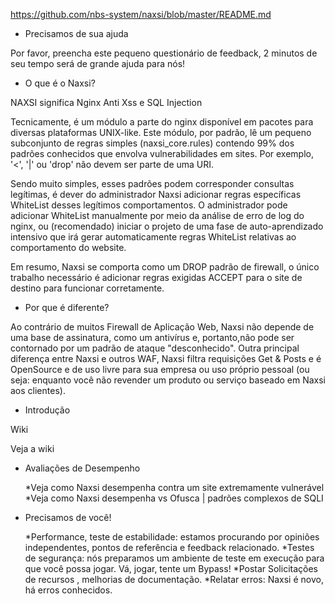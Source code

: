 https://github.com/nbs-system/naxsi/blob/master/README.md

- Precisamos de sua ajuda

Por favor, preencha este pequeno questionário de feedback, 2 minutos de seu tempo será de grande ajuda para nós!

- O que é o Naxsi?

NAXSI significa Nginx Anti Xss e SQL Injection

Tecnicamente, é um módulo a parte do nginx disponível em pacotes para diversas plataformas UNIX-like.
Este módulo, por padrão, lê um pequeno subconjunto de regras simples (naxsi_core.rules) contendo 99%
dos padrões conhecidos que envolva vulnerabilidades em sites. Por exemplo, '<', '|' ou 'drop' não devem ser parte de uma
URI.

Sendo muito simples, esses padrões podem corresponder consultas legítimas, é dever do administrador Naxsi adicionar regras
específicas WhiteList desses legítimos comportamentos. O administrador pode adicionar WhiteList manualmente por meio da
análise de erro de log do nginx, ou (recomendado) iniciar o projeto de uma fase de auto-aprendizado intensivo que irá 
gerar automaticamente regras WhiteList relativas ao comportamento do website.

Em resumo, Naxsi se comporta como um DROP padrão de firewall, o único trabalho necessário é adicionar regras exigidas 
ACCEPT  para o site de destino para funcionar corretamente.

- Por que é diferente?

Ao contrário de muitos Firewall de Aplicação Web, Naxsi não depende de uma base de assinatura, como um antivírus e, 
portanto,não pode ser contornado por um padrão de ataque "desconhecido". Outra principal diferença entre Naxsi e outros 
WAF, Naxsi filtra requisições Get & Posts e é OpenSource e de uso livre para sua empresa ou uso próprio pessoal 
(ou seja: enquanto você não revender um produto ou serviço baseado em Naxsi aos clientes).


- Introdução

Wiki

Veja a wiki

- Avaliações de Desempenho

	*Veja como Naxsi desempenha contra um site extremamente vulnerável
	*Veja como Naxsi desempenha vs Ofusca | padrões complexos de SQLI

- Precisamos de você!

	*Performance, teste de estabilidade: estamos procurando por opiniões independentes, pontos de referência e feedback 
	relacionado.
	*Testes de segurança: nós preparamos um ambiente de teste em execução para que você possa jogar. Vá, jogar, tente
	um Bypass!
	*Postar Solicitações de recursos , melhorias de documentação.
	*Relatar erros: Naxsi é novo, há erros conhecidos.




